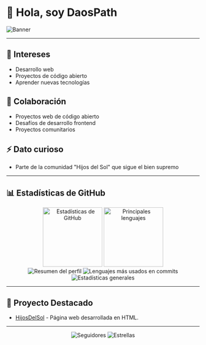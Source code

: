# 👋 Hola, soy DaosPath

![Banner](https://via.placeholder.com/1000x200.png?text=Bienvenidos+a+mi+Perfil+de+GitHub)

---

## 👀 Intereses
- Desarrollo web
- Proyectos de código abierto
- Aprender nuevas tecnologías

## 💞️ Colaboración
- Proyectos web de código abierto
- Desafíos de desarrollo frontend
- Proyectos comunitarios

## ⚡ Dato curioso
- Parte de la comunidad "Hijos del Sol" que sigue el bien supremo

---

## 📊 Estadísticas de GitHub
<div align="center">
  <img height="155" src="https://github-readme-stats.vercel.app/api?username=DaosPath&show_icons=true&theme=radical&locale=es&hide_border=true" alt="Estadísticas de GitHub" />
  <img height="155" src="https://github-readme-stats.vercel.app/api/top-langs/?username=DaosPath&layout=compact&theme=radical&locale=es&hide_border=true" alt="Principales lenguajes" />
</div>

<div align="center">
  <img src="http://github-profile-summary-cards.vercel.app/api/cards/profile-details?username=DaosPath&theme=radical&hide_border=true" alt="Resumen del perfil" />
  <img src="http://github-profile-summary-cards.vercel.app/api/cards/most-commit-language?username=DaosPath&theme=radical&hide_border=true" alt="Lenguajes más usados en commits" />
  <img src="http://github-profile-summary-cards.vercel.app/api/cards/stats?username=DaosPath&theme=radical&hide_border=true" alt="Estadísticas generales" />
</div>

---

## 🌟 Proyecto Destacado
- [HijosDelSol](https://github.com/DaosPath/HijosDelSol) - Página web desarrollada en HTML.

---

<div align="center">
  <img src="https://img.shields.io/github/followers/DaosPath?style=social" alt="Seguidores" />
  <img src="https://img.shields.io/github/stars/DaosPath?style=social" alt="Estrellas" />
</div>
